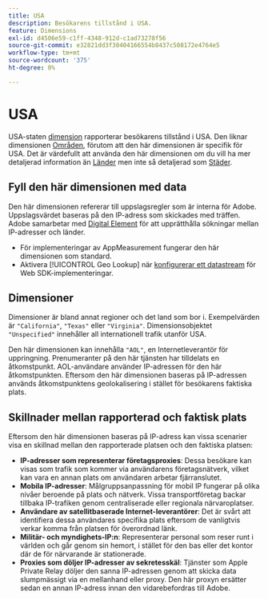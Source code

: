 ```yaml
---
title: USA
description: Besökarens tillstånd i USA.
feature: Dimensions
exl-id: d4506e59-c1ff-4348-912d-c1ad73278f56
source-git-commit: e32821dd3f30404166554b8437c508172e4764e5
workflow-type: tm+mt
source-wordcount: '375'
ht-degree: 0%

---
```


# USA

USA-staten [dimension](overview.md) rapporterar besökarens tillstånd i USA. Den liknar dimensionen [Områden](regions.md), förutom att den här dimensionen är specifik för USA. Det är värdefullt att använda den här dimensionen om du vill ha mer detaljerad information än [Länder](countries.md) men inte så detaljerad som [Städer](cities.md).

## Fyll den här dimensionen med data

Den här dimensionen refererar till uppslagsregler som är interna för Adobe. Uppslagsvärdet baseras på den IP-adress som skickades med träffen. Adobe samarbetar med [Digital Element](https://www.digitalelement.com/) för att upprätthålla sökningar mellan IP-adresser och länder.

* För implementeringar av AppMeasurement fungerar den här dimensionen som standard.
* Aktivera [!UICONTROL Geo Lookup] när [konfigurerar ett datastream](https://experienceleague.adobe.com/docs/experience-platform/datastreams/configure.html) för Web SDK-implementeringar.

## Dimensioner

Dimensioner är bland annat regioner och det land som  bor i. Exempelvärden är `"California"`, `"Texas"` eller `"Virginia"`. Dimensionsobjektet `"Unspecified"` innehåller all internationell trafik utanför USA.

Den här dimensionen kan innehålla `"AOL"`, en Internetleverantör för uppringning. Prenumeranter på den här tjänsten har tilldelats en åtkomstpunkt. AOL-användare använder IP-adressen för den här åtkomstpunkten. Eftersom den här dimensionen baseras på IP-adressen används åtkomstpunktens geolokalisering i stället för besökarens faktiska plats.

## Skillnader mellan rapporterad och faktisk plats

Eftersom den här dimensionen baseras på IP-adress kan vissa scenarier visa en skillnad mellan den rapporterade platsen och den faktiska platsen:

* **IP-adresser som representerar företagsproxies**: Dessa besökare kan visas som trafik som kommer via användarens företagsnätverk, vilket kan vara en annan plats om användaren arbetar fjärranslutet.
* **Mobila IP-adresser**: Målgruppsanpassning för mobil IP fungerar på olika nivåer beroende på plats och nätverk. Vissa transportföretag backar tillbaka IP-trafiken genom centraliserade eller regionala närvaroplatser.
* **Användare av satellitbaserade Internet-leverantörer**: Det är svårt att identifiera dessa användares specifika plats eftersom de vanligtvis verkar komma från platsen för överordnad länk.
* **Militär- och myndighets-IP:n**: Representerar personal som reser runt i världen och går genom sin hemort, i stället för den bas eller det kontor där de för närvarande är stationerade.
* **Proxies som döljer IP-adresser av sekretesskäl**: Tjänster som Apple Private Relay döljer den sanna IP-adressen genom att skicka data slumpmässigt via en mellanhand eller proxy. Den här proxyn ersätter sedan en annan IP-adress innan den vidarebefordras till Adobe.
